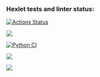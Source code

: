 ### Hexlet tests and linter status:
[![Actions Status](https://github.com/Heavybrain/python-project-50/actions/workflows/hexlet-check.yml/badge.svg)](https://github.com/Heavybrain/python-project-50/actions)

<a href="https://asciinema.org/a/jDwn5V5VCYOHZibPmWQg147UF" target="_blank"><img src="https://asciinema.org/a/jDwn5V5VCYOHZibPmWQg147UF.svg" /></a>

[![Python CI](https://github.com/Heavybrain/python-project-50/actions/workflows/main.yml/badge.svg)](https://github.com/Heavybrain/python-project-50/actions/workflows/main.yml)

<a href="https://codeclimate.com/github/Heavybrain/python-project-50/maintainability"><img src="https://api.codeclimate.com/v1/badges/b9240b6734672359254f/maintainability" /></a>

<a href="https://codeclimate.com/github/Heavybrain/python-project-50/test_coverage"><img src="https://api.codeclimate.com/v1/badges/b9240b6734672359254f/test_coverage" /></a>

